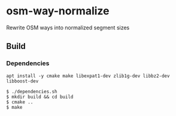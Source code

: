 # osm-way-normalize

Rewrite OSM ways into normalized segment sizes

## Build

### Dependencies
```
apt install -y cmake make libexpat1-dev zlib1g-dev libbz2-dev libboost-dev
```

```
$ ./dependencies.sh
$ mkdir build && cd build
$ cmake ..
$ make
```

